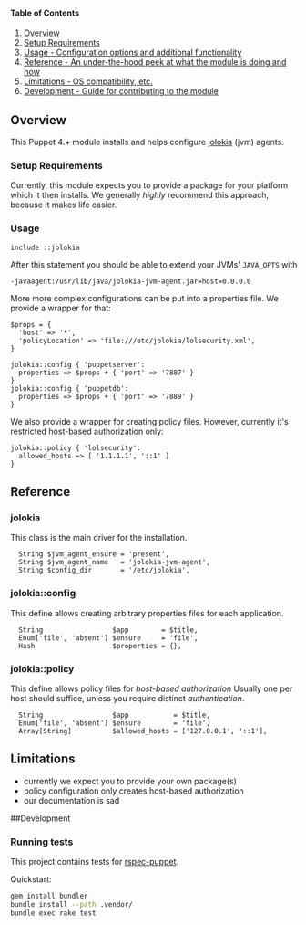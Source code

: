 #### Table of Contents

1. [Overview](#overview)
3. [Setup Requirements](#setup-requirements)
4. [Usage - Configuration options and additional functionality](#usage)
5. [Reference - An under-the-hood peek at what the module is doing and how](#reference)
5. [Limitations - OS compatibility, etc.](#limitations)
6. [Development - Guide for contributing to the module](#development)

## Overview

This Puppet 4.+ module installs and helps configure
[jolokia](https://jolokia.org/) (jvm) agents.


### Setup Requirements

Currently, this module expects you to provide a package for your platform which
it then installs. We generally *highly* recommend this approach, because it
makes life easier.

### Usage

```puppet
include ::jolokia
```

After this statement you should be able to extend your JVMs' `JAVA_OPTS` with

```
-javaagent:/usr/lib/java/jolokia-jvm-agent.jar=host=0.0.0.0
```

More more complex configurations can be put into a properties file. We provide
a wrapper for that:

```puppet
$props = {
  'host' => '*',
  'policyLocation' => 'file:///etc/jolokia/lolsecurity.xml',
}

jolokia::config { 'puppetserver':
  properties => $props + { 'port' => '7887' }
}
jolokia::config { 'puppetdb':
  properties => $props + { 'port' => '7889' }
}
```

We also provide a wrapper for creating policy files. However, currently it's
restricted host-based authorization only:

```puppet
jolokia::policy { 'lolsecurity':
  allowed_hosts => [ '1.1.1.1', '::1' ]
}
```

## Reference

### jolokia

This class is the main driver for the installation.

```puppet
  String $jvm_agent_ensure = 'present',
  String $jvm_agent_name   = 'jolokia-jvm-agent',
  String $config_dir       = '/etc/jolokia',
```

### jolokia::config

This define allows creating arbitrary properties files for each application.

```puppet
  String                 $app        = $title,
  Enum['file', 'absent'] $ensure     = 'file',
  Hash                   $properties = {},
```

### jolokia::policy

This define allows policy files for *host-based* *authorization* Usually one
per host should suffice, unless you require distinct *authentication*.

```puppet
  String                 $app           = $title,
  Enum['file', 'absent'] $ensure        = 'file',
  Array[String]          $allowed_hosts = ['127.0.0.1', '::1'],
```

## Limitations

* currently we expect you to provide your own package(s)
* policy configuration only creates host-based authorization
* our documentation is sad

##Development

### Running tests

This project contains tests for [rspec-puppet](http://rspec-puppet.com/).

Quickstart:

```bash
gem install bundler
bundle install --path .vendor/
bundle exec rake test
```
